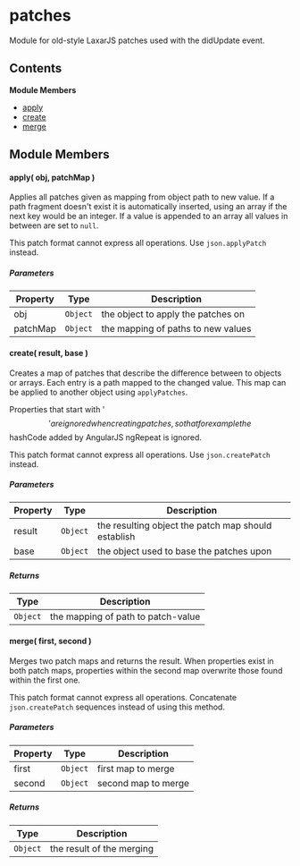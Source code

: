 
# patches

Module for old-style LaxarJS patches used with the didUpdate event.

## Contents

**Module Members**
- [apply](#apply)
- [create](#create)
- [merge](#merge)

## Module Members
#### <a name="apply"></a>apply( obj, patchMap )
Applies all patches given as mapping from object path to new value. If a path fragment doesn't exist
it is automatically inserted, using an array if the next key would be an integer. If a value is
appended to an array all values in between are set to `null`.

This patch format cannot express all operations. Use `json.applyPatch` instead.

##### Parameters
| Property | Type | Description |
| -------- | ---- | ----------- |
| obj | `Object` |  the object to apply the patches on |
| patchMap | `Object` |  the mapping of paths to new values |

#### <a name="create"></a>create( result, base )
Creates a map of patches that describe the difference between to objects or arrays. Each entry is a
path mapped to the changed value. This map can be applied to another object using `applyPatches`.

Properties that start with '$$' are ignored when creating patches, so that for example the $$hashCode
added by AngularJS ngRepeat is ignored.

This patch format cannot express all operations. Use `json.createPatch` instead.

##### Parameters
| Property | Type | Description |
| -------- | ---- | ----------- |
| result | `Object` |  the resulting object the patch map should establish |
| base | `Object` |  the object used to base the patches upon |

##### Returns
| Type | Description |
| ---- | ----------- |
| `Object` |  the mapping of path to patch-value |

#### <a name="merge"></a>merge( first, second )
Merges two patch maps and returns the result. When properties exist in both patch maps, properties
within the second map overwrite those found within the first one.

This patch format cannot express all operations.
Concatenate `json.createPatch` sequences instead of using this method.

##### Parameters
| Property | Type | Description |
| -------- | ---- | ----------- |
| first | `Object` |  first map to merge |
| second | `Object` |  second map to merge |

##### Returns
| Type | Description |
| ---- | ----------- |
| `Object` |  the result of the merging |
